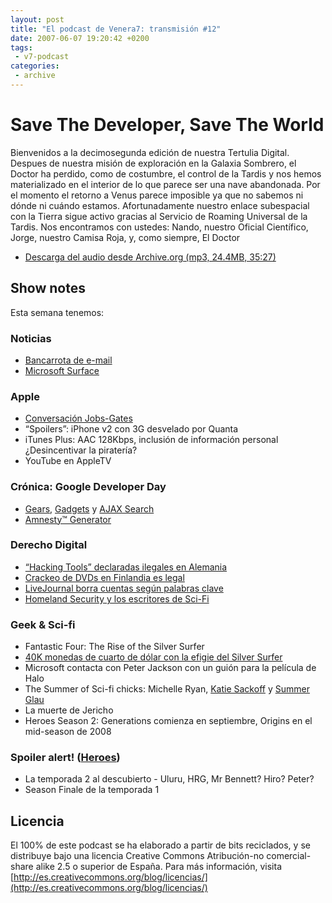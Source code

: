 ```yaml
---
layout: post
title: "El podcast de Venera7: transmisión #12"
date: 2007-06-07 19:20:42 +0200
tags:
 - v7-podcast
categories:
 - archive
---
```


# Save The Developer, Save The World
Bienvenidos a la decimosegunda edición de nuestra Tertulia Digital. Despues de nuestra misión de exploración en la Galaxia Sombrero, el Doctor ha perdido, como de costumbre, el control de la Tardis y nos hemos materializado en el interior de lo que parece ser una nave abandonada. Por el momento el retorno a Venus parece imposible ya que no sabemos ni dónde ni cuándo estamos. Afortunadamente nuestro enlace subespacial con la Tierra sigue activo gracias al Servicio de Roaming Universal de la Tardis. Nos encontramos con ustedes: Nando, nuestro Oficial Científico, Jorge, nuestro Camisa Roja, y, como siempre, El Doctor

- [Descarga del audio desde Archive.org (mp3, 24.4MB, 35:27)](https://archive.org/download/v7podcast/12%20Save%20the%20Developer,%20Save%20the%20World.mp3)

## Show notes
Esta semana tenemos:

### Noticias
- [Bancarrota de e-mail](http://www.dvorak.org/blog/2007/05/29/man-goes-into-e-mail-bankruptcy/)
- [Microsoft Surface](http://www.microsoft.com/surface)

### Apple
- [Conversación Jobs-Gates](https://www.engadget.com/2007/05/30/steve-jobs-and-bill-gates-historic-discussion-live-from-d-2007/)
- “Spoilers”: iPhone v2 con 3G desvelado por Quanta
- iTunes Plus: AAC 128Kbps, inclusión de información personal ¿Desincentivar la piratería?
- YouTube en AppleTV

### Crónica: Google Developer Day
- [Gears](http://web.archive.org/web/20070625031943/http://code.google.com/apis/gears/), [Gadgets](http://web.archive.org/web/20070621042058/http://code.google.com/apis/gadgets/) y [AJAX Search](http://web.archive.org/web/20070629051834/http://code.google.com/apis/ajaxsearch/)
- [Amnesty™ Generator](http://web.archive.org/web/20070611141232/http://amnesty.mesadynamics.com/GeneratorMac.html)

### Derecho Digital
- [“Hacking Tools” declaradas ilegales en Alemania](https://politics.slashdot.org/story/07/05/31/1629259/germany-declares-hacking-tools-illegal)
- [Crackeo de DVDs en Finlandia es legal](http://web.archive.org/web/20070626221618/http://www.boingboing.net/2007/05/25/breaking_dvd_drm_is_.html)
- [LiveJournal borra cuentas según palabras clave](http://web.archive.org/web/20070702155046/http://liz-marcs.livejournal.com/266024.html)
- [Homeland Security y los escritores de Sci-Fi](http://web.archive.org/web/20070703100436/http://www.boingboing.net/2007/05/30/sf_writers_advise_on.html)

### Geek & Sci-fi
- Fantastic Four: The Rise of the Silver Surfer
- [40K monedas de cuarto de dólar con la efigie del Silver Surfer](http://www.foxnews.com/story/2007/05/26/us-mint-silver-surfer-coin-is-breaking-law.html#)
- Microsoft contacta con Peter Jackson con un guión para la película de Halo
- The Summer of Sci-fi chicks: Michelle Ryan, [Katie Sackoff](http://www.sliceofscifi.com/2007/05/15/sackoff-is-the-original-bionic-woman/) y [Summer Glau](http://www.sliceofscifi.com/2007/03/05/summer-glau-is-a-terminator/)
- La muerte de Jericho
- Heroes Season 2: Generations comienza en septiembre, Origins en el mid-season de 2008

### Spoiler alert! ([Heroes](https://heroeswiki.com/Main_Page))
- La temporada 2 al descubierto - Uluru, HRG, Mr Bennett? Hiro? Peter?
- Season Finale de la temporada 1

## Licencia
El 100% de este podcast se ha elaborado a partir de bits reciclados, y se distribuye bajo una licencia Creative Commons Atribución-no comercial-share alike 2.5 o superior de España. Para más información, visita [http://es.creativecommons.org/blog/licencias/](http://es.creativecommons.org/blog/licencias/)

